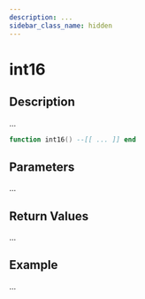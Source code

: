 ```yaml
---
description: ...
sidebar_class_name: hidden
---
```


# int16

## Description

...

```lua
function int16() --[[ ... ]] end
```

## Parameters

...

## Return Values

...

## Example

...

